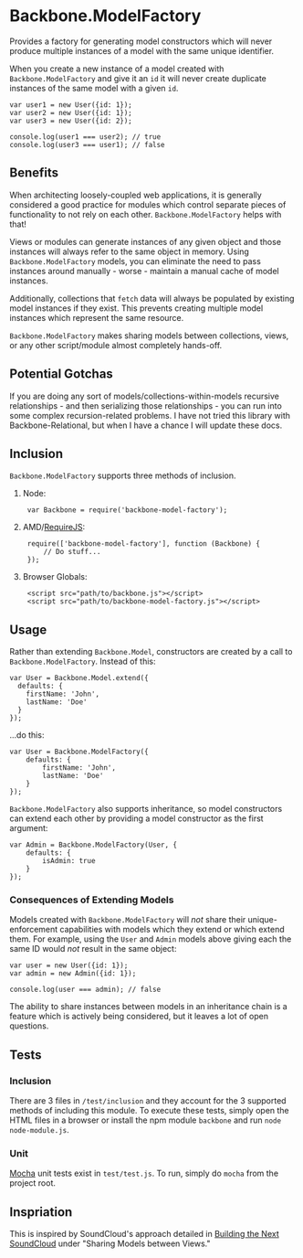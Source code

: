# Backbone.ModelFactory

Provides a factory for generating model constructors which will never produce multiple instances of a model with the same unique identifier.

When you create a new instance of a model created with `Backbone.ModelFactory` and give it an `id` it will never create duplicate instances of the same model with a given `id`.

    var user1 = new User({id: 1});
    var user2 = new User({id: 1});
    var user3 = new User({id: 2});

    console.log(user1 === user2); // true
    console.log(user3 === user1); // false

## Benefits

When architecting loosely-coupled web applications, it is generally considered a good practice for modules which control separate pieces of functionality to not rely on each other. `Backbone.ModelFactory` helps with that!

Views or modules can generate instances of any given object and those instances will always refer to the same object in memory. Using `Backbone.ModelFactory` models, you can eliminate the need to pass instances around manually - worse - maintain a manual cache of model instances.

Additionally, collections that `fetch` data will always be populated by existing model instances if they exist. This prevents creating multiple model instances which represent the same resource.

`Backbone.ModelFactory` makes sharing models between collections, views, or any other script/module almost completely hands-off.

## Potential Gotchas

If you are doing any sort of models/collections-within-models recursive relationships - and then serializing those relationships - you can run into some complex recursion-related problems. I have not tried this library with Backbone-Relational, but when I have a chance I will update these docs.

## Inclusion

`Backbone.ModelFactory` supports three methods of inclusion.

1. Node:

        var Backbone = require('backbone-model-factory');

2. AMD/[RequireJS](http://requirejs.org):

        require(['backbone-model-factory'], function (Backbone) {
            // Do stuff...
        });

3. Browser Globals:

        <script src="path/to/backbone.js"></script>
        <script src="path/to/backbone-model-factory.js"></script>

## Usage

Rather than extending `Backbone.Model`, constructors are created by a call to `Backbone.ModelFactory`. Instead of this:

    var User = Backbone.Model.extend({
      defaults: {
        firstName: 'John',
        lastName: 'Doe'
      }
    });

...do this:

    var User = Backbone.ModelFactory({
        defaults: {
            firstName: 'John',
            lastName: 'Doe'
        }
    });

`Backbone.ModelFactory` also supports inheritance, so model constructors can extend each other by providing a model constructor as the first argument:

    var Admin = Backbone.ModelFactory(User, {
        defaults: {
            isAdmin: true
        }
    });

### Consequences of Extending Models

Models created with `Backbone.ModelFactory` will *not* share their unique-enforcement capabilities with models which they extend or which extend them. For example, using the `User` and `Admin` models above giving each the same ID would *not* result in the same object:

    var user = new User({id: 1});
    var admin = new Admin({id: 1});

    console.log(user === admin); // false

The ability to share instances between models in an inheritance chain is a feature which is actively being considered, but it leaves a lot of open questions.

## Tests

### Inclusion

There are 3 files in `/test/inclusion` and they account for the 3 supported methods of including this module. To execute these tests, simply open the HTML files in a browser or install the npm module `backbone` and run `node node-module.js`.

### Unit

[Mocha](http://visionmedia.github.com/mocha/) unit tests exist in `test/test.js`. To run, simply do `mocha` from the project root.

## Inspriation

This is inspired by SoundCloud's approach detailed in [Building the Next SoundCloud](http://backstage.soundcloud.com/2012/06/building-the-next-soundcloud/) under "Sharing Models between Views."
